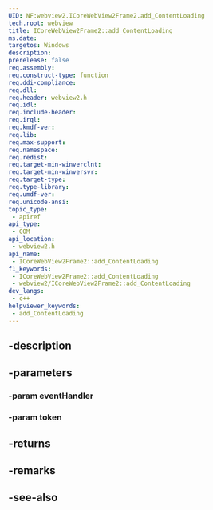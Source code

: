 ```yaml
---
UID: NF:webview2.ICoreWebView2Frame2.add_ContentLoading
tech.root: webview
title: ICoreWebView2Frame2::add_ContentLoading
ms.date: 
targetos: Windows
description: 
prerelease: false
req.assembly: 
req.construct-type: function
req.ddi-compliance: 
req.dll: 
req.header: webview2.h
req.idl: 
req.include-header: 
req.irql: 
req.kmdf-ver: 
req.lib: 
req.max-support: 
req.namespace: 
req.redist: 
req.target-min-winverclnt: 
req.target-min-winversvr: 
req.target-type: 
req.type-library: 
req.umdf-ver: 
req.unicode-ansi: 
topic_type:
 - apiref
api_type:
 - COM
api_location:
 - webview2.h
api_name:
 - ICoreWebView2Frame2::add_ContentLoading
f1_keywords:
 - ICoreWebView2Frame2::add_ContentLoading
 - webview2/ICoreWebView2Frame2::add_ContentLoading
dev_langs:
 - c++
helpviewer_keywords:
 - add_ContentLoading
---
```


## -description

## -parameters

### -param eventHandler

### -param token

## -returns

## -remarks

## -see-also

